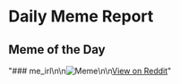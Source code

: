 # Daily Meme Report

## Meme of the Day
"### me_irl\n\n![Meme](https://i.redd.it/66wnlx55oxke1.png)\n\n[View on Reddit](https://redd.it/1iwh1cd)"
